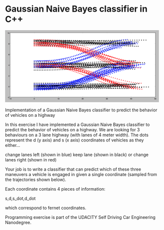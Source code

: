 # Gaussian Naive Bayes classifier in C++

![Alt text](./naive-bayes.png?raw=true "Title")

Implementation of a Gaussian Naive Bayes classifier to predict the behavior of vehicles on a highway

In this exercise I have implemented a Gaussian Naive Bayes classifier to predict the behavior of vehicles on a highway. We are looking for 3 behaviours on a 3 lane highway (with lanes of 4 meter width). The dots represent the d (y axis) and s (x axis) coordinates of vehicles as they either...

change lanes left (shown in blue)
keep lane (shown in black)
or change lanes right (shown in red)

Your job is to write a classifier that can predict which of these three maneuvers a vehicle is engaged in given a single coordinate (sampled from the trajectories shown below).

Each coordinate contains 4 pieces of information:

s,d,s_dot,d_dot

which correspond to fernet coordinates.

Programming exercise is part of the UDACITY Self Driving Car Engineering Nanodegree.
